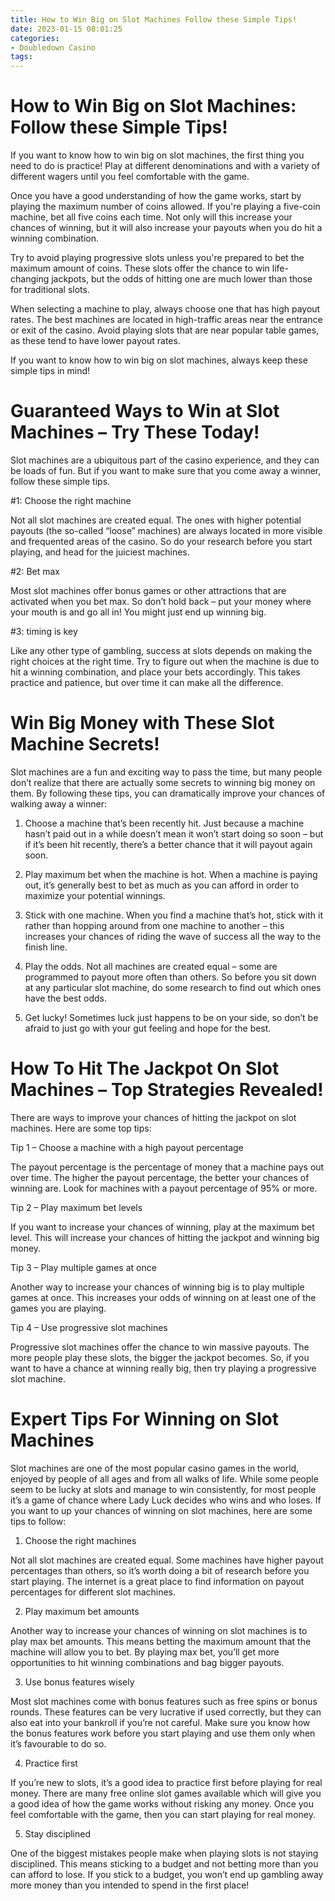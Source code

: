 ```yaml
---
title: How to Win Big on Slot Machines Follow these Simple Tips!
date: 2023-01-15 08:01:25
categories:
- Doubledown Casino
tags:
---
```



#  How to Win Big on Slot Machines: Follow these Simple Tips!

If you want to know how to win big on slot machines, the first thing you need to do is practice! Play at different denominations and with a variety of different wagers until you feel comfortable with the game.

Once you have a good understanding of how the game works, start by playing the maximum number of coins allowed. If you're playing a five-coin machine, bet all five coins each time. Not only will this increase your chances of winning, but it will also increase your payouts when you do hit a winning combination.

Try to avoid playing progressive slots unless you're prepared to bet the maximum amount of coins. These slots offer the chance to win life-changing jackpots, but the odds of hitting one are much lower than those for traditional slots.

When selecting a machine to play, always choose one that has high payout rates. The best machines are located in high-traffic areas near the entrance or exit of the casino. Avoid playing slots that are near popular table games, as these tend to have lower payout rates.

If you want to know how to win big on slot machines, always keep these simple tips in mind!

#  Guaranteed Ways to Win at Slot Machines – Try These Today!

Slot machines are a ubiquitous part of the casino experience, and they can be loads of fun. But if you want to make sure that you come away a winner, follow these simple tips.

#1: Choose the right machine

Not all slot machines are created equal. The ones with higher potential payouts (the so-called “loose” machines) are always located in more visible and frequented areas of the casino. So do your research before you start playing, and head for the juiciest machines.

#2: Bet max

Most slot machines offer bonus games or other attractions that are activated when you bet max. So don’t hold back – put your money where your mouth is and go all in! You might just end up winning big.

#3: timing is key

Like any other type of gambling, success at slots depends on making the right choices at the right time. Try to figure out when the machine is due to hit a winning combination, and place your bets accordingly. This takes practice and patience, but over time it can make all the difference.

#  Win Big Money with These Slot Machine Secrets!

Slot machines are a fun and exciting way to pass the time, but many people don’t realize that there are actually some secrets to winning big money on them. By following these tips, you can dramatically improve your chances of walking away a winner:

1. Choose a machine that’s been recently hit. Just because a machine hasn’t paid out in a while doesn’t mean it won’t start doing so soon – but if it’s been hit recently, there’s a better chance that it will payout again soon.

2. Play maximum bet when the machine is hot. When a machine is paying out, it’s generally best to bet as much as you can afford in order to maximize your potential winnings.

3. Stick with one machine. When you find a machine that’s hot, stick with it rather than hopping around from one machine to another – this increases your chances of riding the wave of success all the way to the finish line.

4. Play the odds. Not all machines are created equal – some are programmed to payout more often than others. So before you sit down at any particular slot machine, do some research to find out which ones have the best odds.

5. Get lucky! Sometimes luck just happens to be on your side, so don’t be afraid to just go with your gut feeling and hope for the best.

#  How To Hit The Jackpot On Slot Machines – Top Strategies Revealed!

There are ways to improve your chances of hitting the jackpot on slot machines. Here are some top tips:

Tip 1 – Choose a machine with a high payout percentage

The payout percentage is the percentage of money that a machine pays out over time. The higher the payout percentage, the better your chances of winning are. Look for machines with a payout percentage of 95% or more.

Tip 2 – Play maximum bet levels

If you want to increase your chances of winning, play at the maximum bet level. This will increase your chances of hitting the jackpot and winning big money.

Tip 3 – Play multiple games at once

Another way to increase your chances of winning big is to play multiple games at once. This increases your odds of winning on at least one of the games you are playing.

Tip 4 – Use progressive slot machines

Progressive slot machines offer the chance to win massive payouts. The more people play these slots, the bigger the jackpot becomes. So, if you want to have a chance at winning really big, then try playing a progressive slot machine.

#  Expert Tips For Winning on Slot Machines

Slot machines are one of the most popular casino games in the world, enjoyed by people of all ages and from all walks of life. While some people seem to be lucky at slots and manage to win consistently, for most people it’s a game of chance where Lady Luck decides who wins and who loses. If you want to up your chances of winning on slot machines, here are some tips to follow:

1. Choose the right machines

Not all slot machines are created equal. Some machines have higher payout percentages than others, so it’s worth doing a bit of research before you start playing. The internet is a great place to find information on payout percentages for different slot machines.

2. Play maximum bet amounts

Another way to increase your chances of winning on slot machines is to play max bet amounts. This means betting the maximum amount that the machine will allow you to bet. By playing max bet, you’ll get more opportunities to hit winning combinations and bag bigger payouts.

3. Use bonus features wisely

Most slot machines come with bonus features such as free spins or bonus rounds. These features can be very lucrative if used correctly, but they can also eat into your bankroll if you’re not careful. Make sure you know how the bonus features work before you start playing and use them only when it’s favourable to do so.

4. Practice first

If you’re new to slots, it’s a good idea to practice first before playing for real money. There are many free online slot games available which will give you a good idea of how the game works without risking any money. Once you feel comfortable with the game, then you can start playing for real money.

5. Stay disciplined

One of the biggest mistakes people make when playing slots is not staying disciplined. This means sticking to a budget and not betting more than you can afford to lose. If you stick to a budget, you won’t end up gambling away more money than you intended to spend in the first place!